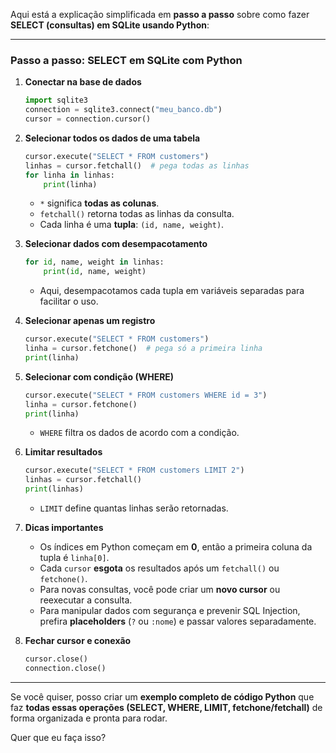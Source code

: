 Aqui está a explicação simplificada em **passo a passo** sobre como fazer **SELECT (consultas) em SQLite usando Python**:

---

### Passo a passo: SELECT em SQLite com Python

1. **Conectar na base de dados**

   ```python
   import sqlite3
   connection = sqlite3.connect("meu_banco.db")
   cursor = connection.cursor()
   ```

2. **Selecionar todos os dados de uma tabela**

   ```python
   cursor.execute("SELECT * FROM customers")
   linhas = cursor.fetchall()  # pega todas as linhas
   for linha in linhas:
       print(linha)
   ```

   * `*` significa **todas as colunas**.
   * `fetchall()` retorna todas as linhas da consulta.
   * Cada linha é uma **tupla**: `(id, name, weight)`.

3. **Selecionar dados com desempacotamento**

   ```python
   for id, name, weight in linhas:
       print(id, name, weight)
   ```

   * Aqui, desempacotamos cada tupla em variáveis separadas para facilitar o uso.

4. **Selecionar apenas um registro**

   ```python
   cursor.execute("SELECT * FROM customers")
   linha = cursor.fetchone()  # pega só a primeira linha
   print(linha)
   ```

5. **Selecionar com condição (WHERE)**

   ```python
   cursor.execute("SELECT * FROM customers WHERE id = 3")
   linha = cursor.fetchone()
   print(linha)
   ```

   * `WHERE` filtra os dados de acordo com a condição.

6. **Limitar resultados**

   ```python
   cursor.execute("SELECT * FROM customers LIMIT 2")
   linhas = cursor.fetchall()
   print(linhas)
   ```

   * `LIMIT` define quantas linhas serão retornadas.

7. **Dicas importantes**

   * Os índices em Python começam em **0**, então a primeira coluna da tupla é `linha[0]`.
   * Cada `cursor` **esgota** os resultados após um `fetchall()` ou `fetchone()`.
   * Para novas consultas, você pode criar um **novo cursor** ou reexecutar a consulta.
   * Para manipular dados com segurança e prevenir SQL Injection, prefira **placeholders** (`?` ou `:nome`) e passar valores separadamente.

8. **Fechar cursor e conexão**

   ```python
   cursor.close()
   connection.close()
   ```

---

Se você quiser, posso criar um **exemplo completo de código Python** que faz **todas essas operações (SELECT, WHERE, LIMIT, fetchone/fetchall)** de forma organizada e pronta para rodar.

Quer que eu faça isso?
